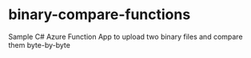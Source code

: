 # binary-compare-functions
Sample C# Azure Function App to upload two binary files and compare them byte-by-byte
